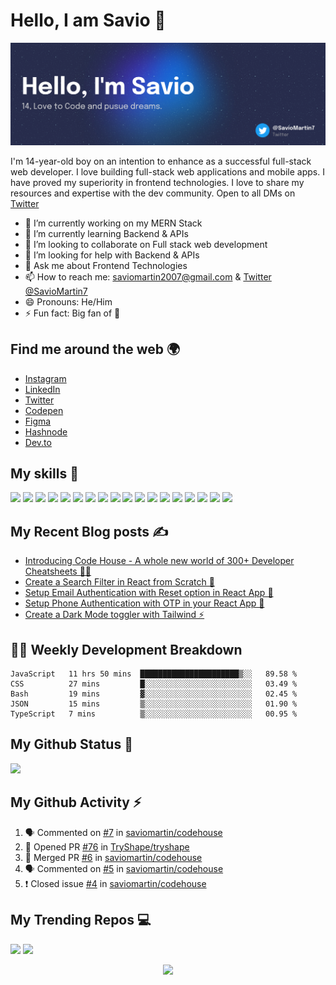 # Hello, I am Savio 👋

![](./github-banner.png)

I'm 14-year-old boy on an intention to enhance as a successful full-stack web developer. I love building full-stack web applications and mobile apps. I have proved my superiority in frontend technologies. I love to share my resources and expertise with the dev community. Open to all DMs on [Twitter](https://twitter.com/SavioMartin7)

- 🔭 I’m currently working on my MERN Stack
- 🌱 I’m currently learning Backend & APIs
- 👯 I’m looking to collaborate on Full stack web development
- 🤔 I’m looking for help with Backend & APIs
- 💬 Ask me about Frontend Technologies
- 📫 How to reach me: [saviomartin2007@gmail.com](mailto:saviomartin2007@gmail.com) & [Twitter @SavioMartin7](https://twitter.com/SavioMartin7)
- 😄 Pronouns: He/Him
- ⚡ Fun fact: Big fan of 🌈

## Find me around the web 🌍

- [Instagram](https://www.instagram.com/teen_developer/)
- [LinkedIn](https://www.linkedin.com/in/saviomartin)
- [Twitter](https://twitter.com/saviomartin7)
- [Codepen](https://codepen.io/saviomartin/)
- [Figma](https://www.figma.com/@saviomartin)
- [Hashnode](https://hashnode.com/@saviomartin)
- [Dev.to](https://dev.to/saviomartin)

## My skills 🚀

![](https://img.shields.io/badge/HTML5-E34F26?style=for-the-badge&logo=html5&logoColor=white)
![](https://img.shields.io/badge/JavaScript-F7DF1E?style=for-the-badge&logo=javascript&logoColor=black)
![](https://img.shields.io/badge/Node.js-43853D?style=for-the-badge&logo=node.js&logoColor=white)
![](https://img.shields.io/badge/CSS3-1572B6?style=for-the-badge&logo=css3&logoColor=white)
![](https://img.shields.io/badge/Sass-CC6699?style=for-the-badge&logo=sass&logoColor=white)
![](https://img.shields.io/badge/Markdown-000000?style=for-the-badge&logo=markdown&logoColor=white)
![](https://img.shields.io/badge/Express.js-404D59?style=for-the-badge)
![](https://img.shields.io/badge/React-20232A?style=for-the-badge&logo=react&logoColor=61DAFB)
![](https://img.shields.io/badge/Tailwind_CSS-38B2AC?style=for-the-badge&logo=tailwind-css&logoColor=white)
![](https://img.shields.io/badge/Bootstrap-563D7C?style=for-the-badge&logo=bootstrap&logoColor=white)
![](https://img.shields.io/badge/Material--UI-0081CB?style=for-the-badge&logo=material-ui&logoColor=white)
![](https://img.shields.io/badge/Redux-593D88?style=for-the-badge&logo=redux&logoColor=white)
![](https://img.shields.io/badge/jQuery-0769AD?style=for-the-badge&logo=jquery&logoColor=white)
![](https://img.shields.io/badge/Netlify-00C7B7?style=for-the-badge&logo=netlify&logoColor=white)
![](https://img.shields.io/badge/MongoDB-4EA94B?style=for-the-badge&logo=mongodb&logoColor=white)
![](https://img.shields.io/badge/Heroku-430098?style=for-the-badge&logo=heroku&logoColor=white)
![](https://img.shields.io/badge/Google_Cloud-4285F4?style=for-the-badge&logo=google-cloud&logoColor=white)
![](https://img.shields.io/badge/figma-0AC97F?style=for-the-badge&logo=figma&logoColor=white)

## My Recent Blog posts ✍️

<!-- BLOG-POST-LIST:START -->
- [Introducing Code House - A whole new world of 300+ Developer Cheatsheets 👨‍💻](https://savio.xyz/introducing-code-house-a-whole-new-world-of-300-developer-cheatsheets)
- [Create a Search Filter in React from Scratch 🔎](https://savio.xyz/create-a-search-filter-in-react-from-scratch)
- [Setup Email Authentication with Reset option in React App 🚀](https://savio.xyz/setup-email-authentication-with-reset-option-in-react-app)
- [Setup Phone Authentication with OTP in your React App 🚀](https://savio.xyz/setup-phone-authentication-with-otp-in-your-react-app)
- [Create a Dark Mode toggler with Tailwind ⚡️](https://savio.xyz/create-a-dark-mode-toggler-with-tailwind)
<!-- BLOG-POST-LIST:END -->

## 👨‍💻 Weekly Development Breakdown

<!--START_SECTION:waka-->
```text
JavaScript   11 hrs 50 mins  ██████████████████████▒░░   89.58 % 
CSS          27 mins         █░░░░░░░░░░░░░░░░░░░░░░░░   03.49 % 
Bash         19 mins         ▓░░░░░░░░░░░░░░░░░░░░░░░░   02.45 % 
JSON         15 mins         ▒░░░░░░░░░░░░░░░░░░░░░░░░   01.90 % 
TypeScript   7 mins          ▒░░░░░░░░░░░░░░░░░░░░░░░░   00.95 % 
```
<!--END_SECTION:waka-->

## My Github Status 🦸

![](https://github-readme-stats.vercel.app/api?username=saviomartin&show_icons=true&bg_color=45,fc00ff,00dbde&title_color=fff&text_color=fff)

## My Github Activity ⚡

<!--START_SECTION:activity-->
1. 🗣 Commented on [#7](https://github.com/saviomartin/codehouse/issues/7) in [saviomartin/codehouse](https://github.com/saviomartin/codehouse)
2. 💪 Opened PR [#76](https://github.com/TryShape/tryshape/pull/76) in [TryShape/tryshape](https://github.com/TryShape/tryshape)
3. 🎉 Merged PR [#6](https://github.com/saviomartin/codehouse/pull/6) in [saviomartin/codehouse](https://github.com/saviomartin/codehouse)
4. 🗣 Commented on [#5](https://github.com/saviomartin/codehouse/issues/5) in [saviomartin/codehouse](https://github.com/saviomartin/codehouse)
5. ❗️ Closed issue [#4](https://github.com/saviomartin/codehouse/issues/4) in [saviomartin/codehouse](https://github.com/saviomartin/codehouse)
<!--END_SECTION:activity-->

## My Trending Repos 💻

[![](https://github-readme-stats.vercel.app/api/pin/?username=saviomartin&repo=gradientking&bg_color=45,fc00ff,00dbde&title_color=fff&text_color=fff)](https://github.com/saviomartin/gradientking)
[![](https://github-readme-stats.vercel.app/api/pin/?username=saviomartin&repo=loficlub&bg_color=45,fc00ff,00dbde&title_color=fff&text_color=fff)](https://github.com/saviomartin/loficlub)

<p align='center'><img src='https://visitor-badge.laobi.icu/badge?page_id=saviomartin'></p>
